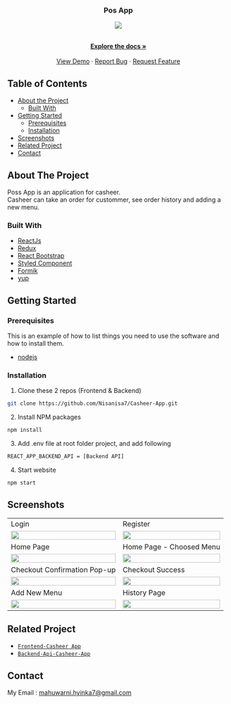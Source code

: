 <br />
<p align="center">

  <h3 align="center">Pos App</h3>
  <p align="center">
  <image align="center" src='https://res.cloudinary.com/nisanisa/image/upload/v1640215097/github/posapp_logo_ddq718.png' />
  </p>

  <p align="center">
    <br />
    <a href="https://github.com/Nisanisa7/Casheer-App"><strong>Explore the docs »</strong></a>
    <br />
    <br />
    <a href="https://myposs-app.vercel.app">View Demo</a>
    ·
    <a href=https://github.com/Nisanisa7/Casheer-App/issues">Report Bug</a>
    ·
    <a href="https://github.com/Nisanisa7/Casheer-App/issues">Request Feature</a>
  </p>
</p>



<!-- TABLE OF CONTENTS -->
## Table of Contents

* [About the Project](#about-the-project)
  * [Built With](#built-with)
* [Getting Started](#getting-started)
  * [Prerequisites](#prerequisites)
  * [Installation](#installation)
* [Screenshots](#screenshots)
* [Related Project](#related-project-backend)
* [Contact](#contact)



<!-- ABOUT THE PROJECT -->
## About The Project


Poss App is an application for casheer. </br>
Casheer can take an order for custommer, see order history and adding a new menu.



### Built With

* [ReactJs](https://reactjs.org/)
* [Redux](https://redux.js.org/)
* [React Bootstrap](https://react-bootstrap.github.io/)
* [Styled Component](https://styled-components.com/)
* [Formik](https://formik.org/)
* [yup](https://www.npmjs.com/package/yup)

<!-- GETTING STARTED -->
## Getting Started

### Prerequisites

This is an example of how to list things you need to use the software and how to install them.

* [nodejs](https://nodejs.org/en/download/)

### Installation

1. Clone these 2 repos (Frontend & Backend)
```sh
git clone https://github.com/Nisanisa7/Casheer-App.git
```
2. Install NPM packages
```sh
npm install
```
3. Add .env file at root folder project, and add following
```sh
REACT_APP_BACKEND_API = [Backend API]
```
4. Start website
```sh
npm start
```



<!-- ROADMAP -->
## Screenshots

<p align="center" float="left">
 <table>
  <tr>
    <td>Login</td>
    <td>Register</td>
  </tr>
  <tr>
    <td><image src='https://res.cloudinary.com/nisanisa/image/upload/v1640213289/github/register_nhybil.jpg' width=100%/></td>
    <td><image src='https://res.cloudinary.com/nisanisa/image/upload/v1640213300/github/login_gszxfj.jpg' width=100%/></td>
  </tr>
  <tr>
    <td>Home Page</td>
    <td>Home Page - Choosed Menu</td>
  </tr>
  <tr>
    <td><image src='https://res.cloudinary.com/nisanisa/image/upload/v1640214042/github/Web_capture_23-12-2021_6031_localhost_efsjvq.jpg' width=100%/></td>
    <td><image src='https://res.cloudinary.com/nisanisa/image/upload/v1640214118/github/Web_capture_23-12-2021_6145_localhost_corbja.jpg'width=100%/></td>
  </tr>
  <tr>
    <td>Checkout Confirmation Pop-up</td>
    <td>Checkout Success</td>
  </tr>
  <tr>
    <td><image src='https://res.cloudinary.com/nisanisa/image/upload/v1640214379/github/checkout_confirmation_skg30v.jpg' width=100%/></td>
    <td><image src='https://res.cloudinary.com/nisanisa/image/upload/v1640214369/github/success_order_bcejlj.jpg' width=100%/></td>
  </tr>
  <tr>
    <td>Add New Menu</td>
    <td>History Page</td>
  </tr>
  <tr>
    <td><image src='https://res.cloudinary.com/nisanisa/image/upload/v1640214501/github/Web_capture_23-12-2021_689_localhost_mxdull.jpg' width=100%/></td>
    <td><image src='https://res.cloudinary.com/nisanisa/image/upload/v1640214180/github/history_cwvxtg.jpg' width=100%/></td>
  </tr>
 </table>
</p>

## Related Project
* [`Frontend-Casheer App`](https://github.com/Nisanisa7/Casheer-App)
* [`Backend-Api-Casheer-App`](https://github.com/Nisanisa7/Casheer-App-Backend)


<!-- CONTACT -->
## Contact

My Email : mahuwarni.hyinka7@gmail.com



